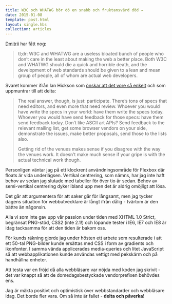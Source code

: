 ```yaml
---
title: W3C och WHATWG bör dö en snabb och fruktansvärd död →
date: 2015-01-08
template: post.html
layout: single.hbs
collection: articles
---
```

[Dmitrii](https://medium.com/@dmitriid/w3c-and-whatwg-should-die-a-quick-and-horrible-death-a7cff5e1da8f) har fått nog:

> tl;dr: W3C and WHATWG are a useless bloated bunch of people who don’t care in the least about making the web a better place. Both W3C and WHATWG should die a quick and horrible death, and the development of web standards should be given to a lean and mean group of people, all of whom are actual web developers.

Svaret kommer ifrån Ian Hickson som [önskar att det vore så enkelt](https://medium.com/@Hixie/i-wish-things-were-that-simple-df0d2a786ecc) och som uppmuntrar till att delta:

> The real answer, though, is just: participate. There’s tons of specs that need editors, and even more that need review. Whoever you would have write the specs in your world: have them write the specs today. Whoever you would have send feedback for those specs: have them send feedback today. Don’t like ASCII art APIs? Send feedback to the relevant mailing list, get some browser vendors on your side, demonstrate the issues, make better proposals, send those to the lists also.
> 
> Getting rid of the venues makes sense if you disagree with the way the venues work. It doesn’t make much sense if your gripe is with the actual technical work though.

Personligen väntar jag på ett klockrent användningsområde för Flexbox där floats är vida underlägsen. Vertikal centrering, som nämns, har jag inte haft behov av sedan jag slutade med tabeller för över tio år sedan. Behov av semi-vertikal centrering dyker ibland upp men det är aldrig omöjligt att lösa.

Det går att argumentera för att saker går för långsamt, men jag tycker dagens situation för webbutvecklare är långt ifrån dålig - tvärtom är den bättre än någonsin.

Alla vi som inte gav upp vår passion under tiden med XHTML 1.0 Strict, begränsat PNG-stöd, CSS2 (inte 2.1!) och löpande tester i IE6, IE7 och IE8 är idag tacksamma för att den tiden är bakom oss.

För kunds räkning gjorde jag under hösten ett arbete som resulterade i att ett 50-tal PNG-bilder kunde ersättas med CSS i form av gradients och ikonfonter. I samma vända applicerades media-queries och litet JavaScript så att webbapplikationen kunde användas vettigt med pekskärm och på handhållna enheter.

Att testa var en fröjd då alla webbläsare var nöjda med koden jag skrivit - det var knappt så att de domedagsbestyckade vendorprefixen behövdes ens.

Jag är mäkta positivt och optimistisk över webbstandarder och webbläsare idag. Det borde fler vara. Om så inte är fallet - **delta och påverka**!